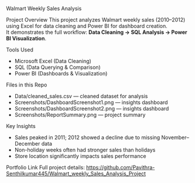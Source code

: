  Walmart Weekly Sales Analysis
 
 Project Overview
This project analyzes Walmart weekly sales (2010–2012) using Excel for data cleaning and Power BI for dashboard creation.  
It demonstrates the full workflow: **Data Cleaning → SQL Analysis → Power BI Visualization**.



 Tools Used
- Microsoft Excel (Data Cleaning)  
- SQL (Data Querying & Comparison)  
- Power BI (Dashboards & Visualization)



 Files in this Repo
- Data/cleaned_sales.csv — cleaned dataset for analysis  
- Screenshots/DashboardScreenshot1.png — insights dashboard   
- Screenshots/DashboardScreenshot2.png — insights dashboard  
- Screenshots/ReportSummary.png — project summary


 Key Insights
- Sales peaked in 2011; 2012 showed a decline due to missing November–December data  
- Non-holiday weeks often had stronger sales than holidays  
- Store location significantly impacts sales performance



 Portfolio Link
Full project details: https://github.com/Pavithra-Senthilkumar445/Walmart_weekly_Sales_Analysis_Project
